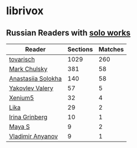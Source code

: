 # librivox

## Russian Readers with [solo works](https://librivox.org/search?primary_key=54&search_category=language&search_page=1&search_form=get_results)


|Reader | Sections | Matches |
|-------|----------|---------|
| [tovarisch](https://librivox.org/reader/8169) | 1029 | 260 |
| [Mark Chulsky](https://librivox.org/reader/8086) | 381 | 58 |
| [Anastasiia Solokha](https://librivox.org/reader/8447) | 140 | 58 |
| [Yakovlev Valery](https://librivox.org/reader/295) | 57 | 5 |
| [Xenium5](https://librivox.org/reader/9014) | 32 | 4 |
| [Lika](https://librivox.org/reader/12851) | 29 | 2 |
| [Irina Grinberg](https://librivox.org/reader/6661) | 10 | 1 |
| [Maya S](https://librivox.org/reader/10762) | 9 | 2 |
| [Vladimir Anyanov](https://librivox.org/reader/7234) | 9 | 1 |
